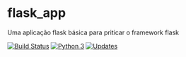 # flask_app
Uma aplicação flask básica para priticar o framework flask

[![Build Status](https://app.travis-ci.com/JoaoZati/flask_app.svg?branch=main)](https://app.travis-ci.com/JoaoZati/flask_app)
[![Python 3](https://pyup.io/repos/github/JoaoZati/flask_app/python-3-shield.svg)](https://pyup.io/repos/github/JoaoZati/flask_app/)
[![Updates](https://pyup.io/repos/github/JoaoZati/flask_app/shield.svg)](https://pyup.io/repos/github/JoaoZati/flask_app/)

